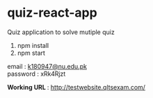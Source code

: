 # quiz-react-app
Quiz application to solve mutiple quiz 


1) npm install <br>
2) npm start

email : k180947@nu.edu.pk <br>
password : xRk4Rjzt <br>


<b>Working URL </b> : http://testwebsite.qltsexam.com/